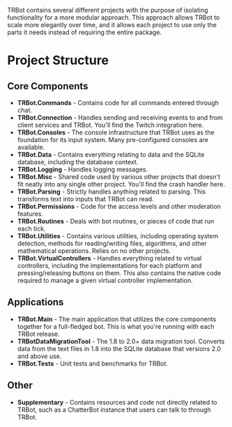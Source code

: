 TRBot contains several different projects with the purpose of isolating functionality for a more modular approach. This approach allows TRBot to scale more elegantly over time, and it allows each project to use only the parts it needs instead of requiring the entire package.

# Project Structure
## Core Components
* **TRBot.Commands** - Contains code for all commands entered through chat.
* **TRBot.Connection** - Handles sending and receiving events to and from client services and TRBot. You'll find the Twitch integration here.
* **TRBot.Consoles** - The console infrastructure that TRBot uses as the foundation for its input system. Many pre-configured consoles are available.
* **TRBot.Data** - Contains everything relating to data and the SQLite database, including the database context.
* **TRBot.Logging** - Handles logging messages.
* **TRBot.Misc** - Shared code used by various other projects that doesn't fit neatly into any single other project. You'll find the crash handler here.
* **TRBot.Parsing** - Strictly handles anything related to parsing. This transforms text into inputs that TRBot can read.
* **TRBot.Permissions** - Code for the access levels and other moderation features.
* **TRBot.Routines** - Deals with bot routines, or pieces of code that run each tick.
* **TRBot.Utilities** - Contains various utilities, including operating system detection, methods for reading/writing files, algorithms, and other mathematical operations. Relies on no other projects.
* **TRBot.VirtualControllers** - Handles everything related to virtual controllers, including the implementations for each platform and pressing/releasing buttons on them. This also contains the native code required to manage a given virtual controller implementation.

## Applications
* **TRBot.Main** - The main application that utilizes the core components together for a full-fledged bot. This is what you're running with each TRBot release.
* **TRBotDataMigrationTool** - The 1.8 to 2.0+ data migration tool. Converts data from the text files in 1.8 into the SQLite database that versions 2.0 and above use.
* **TRBot.Tests** - Unit tests and benchmarks for TRBot.

## Other
* **Supplementary** - Contains resources and code not directly related to TRBot, such as a ChatterBot instance that users can talk to through TRBot.
